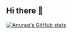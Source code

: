 ## Hi there 👋
[![Anurag's GitHub stats](https://github-readme-stats.vercel.app/api?username=CnBarrier)](https://github.com/anuraghazra/github-readme-stats)
